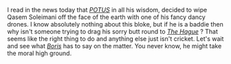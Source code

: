 I read in the news today that [_POTUS_](https://en.wikipedia.org/wiki/President_of_the_United_States "President of the United States") in all his wisdom, decided to wipe Qasem Soleimani off the face of the earth with one of his fancy dancy drones. I know absolutely nothing about this bloke, but if he is a baddie then why isn't someone trying to drag his sorry butt round to [_The Hague_](https://en.wikipedia.org/wiki/The_Hague "The home of international law and arbitration") ? That seems like the right thing to do and anything else just isn't cricket. Let's wait and see what [_Boris_](https://en.wikipedia.org/wiki/Boris_Johnson "Born in New York City to upper-middle class British parents") has to say on the matter. You never know, he might take the moral high ground.

